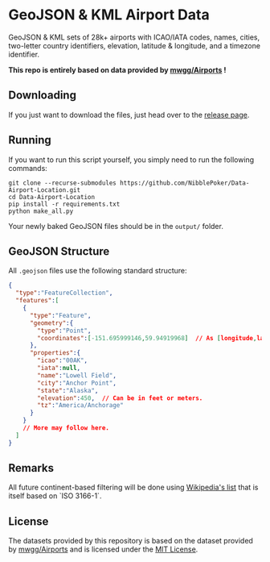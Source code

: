 # GeoJSON & KML Airport Data
GeoJSON & KML sets of 28k+ airports with ICAO/IATA codes, names, cities, two-letter country identifiers,
elevation, latitude & longitude, and a timezone identifier.

**This repo is entirely based on data provided by [mwgg/Airports](https://github.com/mwgg/Airports) !**

## Downloading
If you just want to download the files, just head over to the
[release page](https://github.com/NibblePoker/Data-Airport-Location/releases).

## Running
If you want to run this script yourself, you simply need to run the following commands:
```shell
git clone --recurse-submodules https://github.com/NibblePoker/Data-Airport-Location.git
cd Data-Airport-Location
pip install -r requirements.txt
python make_all.py
```
Your newly baked GeoJSON files should be in the `output/` folder.

## GeoJSON Structure
All `.geojson` files use the following standard structure:
```json
{
  "type":"FeatureCollection",
  "features":[
    {
      "type":"Feature",
      "geometry":{
        "type":"Point",
        "coordinates":[-151.695999146,59.94919968]  // As [longitude,latitude]
      },
      "properties":{
        "icao":"00AK",
        "iata":null,
        "name":"Lowell Field",
        "city":"Anchor Point",
        "state":"Alaska",
        "elevation":450,  // Can be in feet or meters.
        "tz":"America/Anchorage"
      }
    }
    // More may follow here.
  ]
}
```

## Remarks
All future continent-based filtering will be done using 
[Wikipedia's list](https://en.m.wikipedia.org/wiki/List_of_sovereign_states_and_dependent_territories_by_continent_(data_file))
that is itself based on `ISO 3166-1`.

## License
The datasets provided by this repository is based on the dataset provided by
[mwgg/Airports](https://github.com/mwgg/Airports) and is licensed under the
[MIT License](https://github.com/mwgg/Airports/blob/master/LICENSE).
